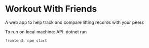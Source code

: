 ﻿# Workout With Friends
 
A web app to help track and compare lifting records with your peers

To run on local machine:
    API: dotnet run
    
    frontend: npm start
